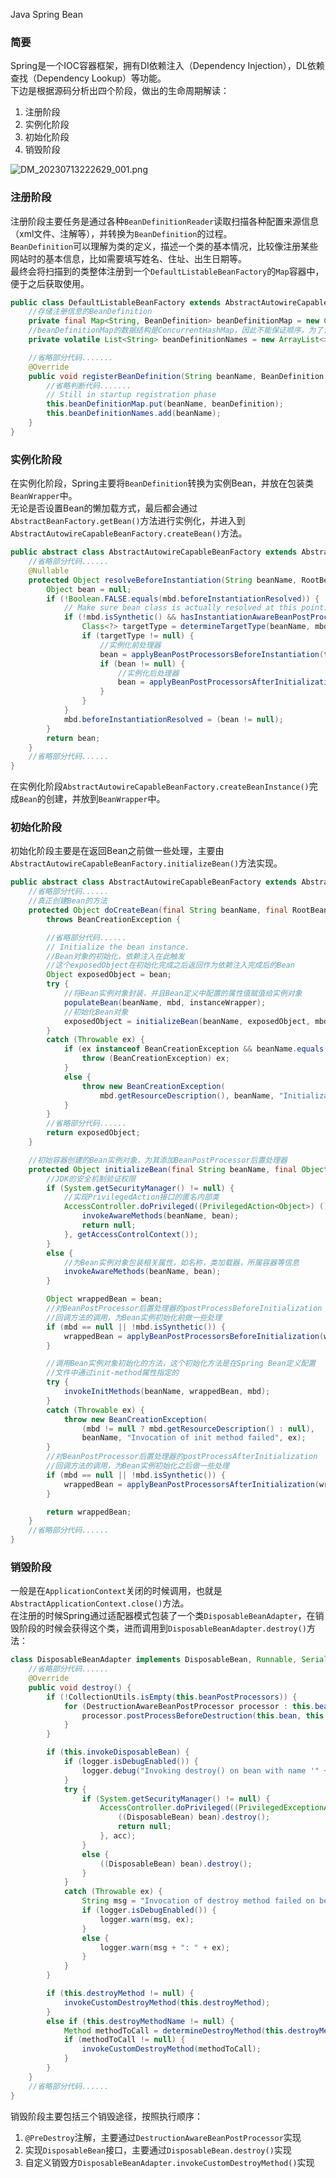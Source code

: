 Java Spring Bean
<a name="UO1sx"></a>
### 简要
Spring是一个IOC容器框架，拥有DI依赖注入（Dependency Injection），DL依赖查找（Dependency Lookup）等功能。<br />下边是根据源码分析出四个阶段，做出的生命周期解读：

1. 注册阶段
2. 实例化阶段
3. 初始化阶段
4. 销毁阶段

![DM_20230713222629_001.png](https://cdn.nlark.com/yuque/0/2023/png/396745/1689259333196-6a735c4a-9e08-4092-8808-8018009c7d3d.png#averageHue=%23f8f8f8&clientId=ud0fdac15-d652-4&from=ui&id=u0f4caf43&originHeight=1446&originWidth=1020&originalType=binary&ratio=2.5&rotation=0&showTitle=false&size=4433445&status=done&style=shadow&taskId=u1a3f5889-803e-4f32-9d8e-5a704c5c471&title=)
<a name="TrSLl"></a>
### 注册阶段
注册阶段主要任务是通过各种`BeanDefinitionReader`读取扫描各种配置来源信息（xml文件、注解等），并转换为`BeanDefinition`的过程。<br />`BeanDefinition`可以理解为类的定义，描述一个类的基本情况，比较像注册某些网站时的基本信息，比如需要填写姓名、住址、出生日期等。<br />最终会将扫描到的类整体注册到一个`DefaultListableBeanFactory`的`Map`容器中，便于之后获取使用。
```java
public class DefaultListableBeanFactory extends AbstractAutowireCapableBeanFactory implements ConfigurableListableBeanFactory, BeanDefinitionRegistry, Serializable {
    //存储注册信息的BeanDefinition
    private final Map<String, BeanDefinition> beanDefinitionMap = new ConcurrentHashMap<>(256);
    //beanDefinitionMap的数据结构是ConcurrentHashMap，因此不能保证顺序，为了记录注册的顺序，这里使用了ArrayList类型beanDefinitionNames用来记录注册顺序
    private volatile List<String> beanDefinitionNames = new ArrayList<>(256);

    //省略部分代码.......
    @Override
    public void registerBeanDefinition(String beanName, BeanDefinition beanDefinition) throws BeanDefinitionStoreException {
        //省略判断代码.......
        // Still in startup registration phase
        this.beanDefinitionMap.put(beanName, beanDefinition);
        this.beanDefinitionNames.add(beanName);
    }
}
```
<a name="ccfrp"></a>
### 实例化阶段
在实例化阶段，Spring主要将`BeanDefinition`转换为实例Bean，并放在包装类`BeanWrapper`中。<br />无论是否设置Bean的懒加载方式，最后都会通过`AbstractBeanFactory.getBean()`方法进行实例化，并进入到`AbstractAutowireCapableBeanFactory.createBean()`方法。
```java
public abstract class AbstractAutowireCapableBeanFactory extends AbstractBeanFactory implements AutowireCapableBeanFactory {
    //省略部分代码......
    @Nullable
    protected Object resolveBeforeInstantiation(String beanName, RootBeanDefinition mbd) {
        Object bean = null;
        if (!Boolean.FALSE.equals(mbd.beforeInstantiationResolved)) {
            // Make sure bean class is actually resolved at this point.
            if (!mbd.isSynthetic() && hasInstantiationAwareBeanPostProcessors()) {
                Class<?> targetType = determineTargetType(beanName, mbd);
                if (targetType != null) {
                    //实例化前处理器
                    bean = applyBeanPostProcessorsBeforeInstantiation(targetType, beanName);
                    if (bean != null) {
                        //实例化后处理器
                        bean = applyBeanPostProcessorsAfterInitialization(bean, beanName);
                    }
                }
            }
            mbd.beforeInstantiationResolved = (bean != null);
        }
        return bean;
    }
    //省略部分代码......
}
```
在实例化阶段`AbstractAutowireCapableBeanFactory.createBeanInstance()`完成`Bean`的创建，并放到`BeanWrapper`中。
<a name="ma3qU"></a>
### 初始化阶段
初始化阶段主要是在返回Bean之前做一些处理，主要由`AbstractAutowireCapableBeanFactory.initializeBean()`方法实现。
```java
public abstract class AbstractAutowireCapableBeanFactory extends AbstractBeanFactory implements AutowireCapableBeanFactory {
    //省略部分代码......
    //真正创建Bean的方法
    protected Object doCreateBean(final String beanName, final RootBeanDefinition mbd, final @Nullable Object[] args)
        throws BeanCreationException {

        //省略部分代码......
        // Initialize the bean instance.
        //Bean对象的初始化，依赖注入在此触发
        //这个exposedObject在初始化完成之后返回作为依赖注入完成后的Bean
        Object exposedObject = bean;
        try {
            //将Bean实例对象封装，并且Bean定义中配置的属性值赋值给实例对象
            populateBean(beanName, mbd, instanceWrapper);
            //初始化Bean对象
            exposedObject = initializeBean(beanName, exposedObject, mbd);
        }
        catch (Throwable ex) {
            if (ex instanceof BeanCreationException && beanName.equals(((BeanCreationException) ex).getBeanName())) {
                throw (BeanCreationException) ex;
            }
            else {
                throw new BeanCreationException(
                    mbd.getResourceDescription(), beanName, "Initialization of bean failed", ex);
            }
        }
        //省略部分代码......
        return exposedObject;
    }

    //初始容器创建的Bean实例对象，为其添加BeanPostProcessor后置处理器
    protected Object initializeBean(final String beanName, final Object bean, @Nullable RootBeanDefinition mbd) {
        //JDK的安全机制验证权限
        if (System.getSecurityManager() != null) {
            //实现PrivilegedAction接口的匿名内部类
            AccessController.doPrivileged((PrivilegedAction<Object>) () -> {
                invokeAwareMethods(beanName, bean);
                return null;
            }, getAccessControlContext());
        }
        else {
            //为Bean实例对象包装相关属性，如名称，类加载器，所属容器等信息
            invokeAwareMethods(beanName, bean);
        }

        Object wrappedBean = bean;
        //对BeanPostProcessor后置处理器的postProcessBeforeInitialization
        //回调方法的调用，为Bean实例初始化前做一些处理
        if (mbd == null || !mbd.isSynthetic()) {
            wrappedBean = applyBeanPostProcessorsBeforeInitialization(wrappedBean, beanName);
        }

        //调用Bean实例对象初始化的方法，这个初始化方法是在Spring Bean定义配置
        //文件中通过init-method属性指定的
        try {
            invokeInitMethods(beanName, wrappedBean, mbd);
        }
        catch (Throwable ex) {
            throw new BeanCreationException(
                (mbd != null ? mbd.getResourceDescription() : null),
                beanName, "Invocation of init method failed", ex);
        }
        //对BeanPostProcessor后置处理器的postProcessAfterInitialization
        //回调方法的调用，为Bean实例初始化之后做一些处理
        if (mbd == null || !mbd.isSynthetic()) {
            wrappedBean = applyBeanPostProcessorsAfterInitialization(wrappedBean, beanName);
        }

        return wrappedBean;
    }
    //省略部分代码......
}
```
<a name="i6dsQ"></a>
### 销毁阶段
一般是在`ApplicationContext`关闭的时候调用，也就是`AbstractApplicationContext.close()`方法。<br />在注册的时候Spring通过适配器模式包装了一个类`DisposableBeanAdapter`，在销毁阶段的时候会获得这个类，进而调用到`DisposableBeanAdapter.destroy()`方法：
```java
class DisposableBeanAdapter implements DisposableBean, Runnable, Serializable {
    //省略部分代码......
    @Override
    public void destroy() {
        if (!CollectionUtils.isEmpty(this.beanPostProcessors)) {
            for (DestructionAwareBeanPostProcessor processor : this.beanPostProcessors) {
                processor.postProcessBeforeDestruction(this.bean, this.beanName);
            }
        }

        if (this.invokeDisposableBean) {
            if (logger.isDebugEnabled()) {
                logger.debug("Invoking destroy() on bean with name '" + this.beanName + "'");
            }
            try {
                if (System.getSecurityManager() != null) {
                    AccessController.doPrivileged((PrivilegedExceptionAction<Object>) () -> {
                        ((DisposableBean) bean).destroy();
                        return null;
                    }, acc);
                }
                else {
                    ((DisposableBean) bean).destroy();
                }
            }
            catch (Throwable ex) {
                String msg = "Invocation of destroy method failed on bean with name '" + this.beanName + "'";
                if (logger.isDebugEnabled()) {
                    logger.warn(msg, ex);
                }
                else {
                    logger.warn(msg + ": " + ex);
                }
            }
        }

        if (this.destroyMethod != null) {
            invokeCustomDestroyMethod(this.destroyMethod);
        }
        else if (this.destroyMethodName != null) {
            Method methodToCall = determineDestroyMethod(this.destroyMethodName);
            if (methodToCall != null) {
                invokeCustomDestroyMethod(methodToCall);
            }
        }
    }
    //省略部分代码......
}
```
销毁阶段主要包括三个销毁途径，按照执行顺序：

1. `@PreDestroy`注解，主要通过`DestructionAwareBeanPostProcessor`实现
2. 实现`DisposableBean`接口，主要通过`DisposableBean.destroy()`实现
3. 自定义销毁方`DisposableBeanAdapter.invokeCustomDestroyMethod()`实现
